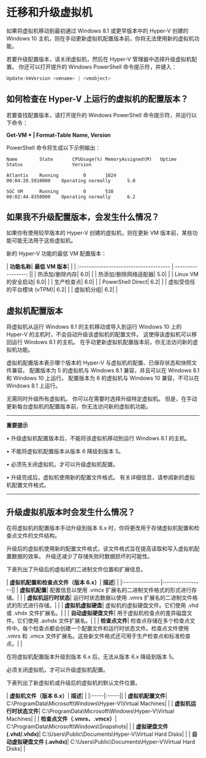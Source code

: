 # 迁移和升级虚拟机

如果将虚拟机移动到最初通过 Windows 8.1 或更早版本中的 Hyper-V 创建的 Windows 10 主机，则在手动更新虚拟机配置版本前，你将无法使用新的虚拟机功能。

若要升级配置版本，请关闭虚拟机，然后在 Hyper-V 管理器中选择升级虚拟机配置。 你还可以打开提升的 Windows PowerShell 命令提示符，并键入：

 ```PowerShell
Update-VmVersion <vmname> | <vmobject>
 ```

## 如何检查在 Hyper-V 上运行的虚拟机的配置版本？

若要查找配置版本，请打开提升的 Windows PowerShell 命令提示符，并运行以下命令：

**Get-VM * | Format-Table Name, Version**

PowerShell 命令将生成以下示例输出：

```
Name        State       CPUUsage(%) MemoryAssigned(M)   Uptime              Status                  Version

Atlantis    Running         0       1024                00:04:20.5910000    Operating normally      5.0

SGC VM      Running         0       538                 00:02:44.8350000    Operating normally      6.2
```


## 如果我不升级配置版本，会发生什么情况？

如果你有使用较早版本的 Hyper-V 创建的虚拟机，则在更新 VM 版本前，某些功能可能无法用于这些虚拟机。

新的 Hyper-V 功能的最低 VM 配置版本：

| **功能名称**| **最低 VM 版本**| |
| :------------------------------------- | -----------------: ||
| 热添加/删除内存| 6.0| |
| 热添加/删除网络适配器| 5.0| |
| Linux VM 的安全启动| 6.0| |
| 生产检查点| 6.0| |
| PowerShell Direct| 6.2| |
| 虚拟受信任的平台模块 (vTPM)| 6.2| |
| 虚拟机分组| 6.2| |



## 虚拟机配置版本

将虚拟机从运行 Windows 8.1 的主机移动或导入到运行 Windows 10 上的 Hyper-V 的主机时，不会自动升级该虚拟机的配置文件。 这使得该虚拟机可以移回运行 Windows 8.1 的主机。 在手动更新虚拟机配置版本前，你无法访问新的虚拟机功能。

虚拟机配置版本表示哪个版本的 Hyper-V 与虚拟机的配置、已保存状态和快照文件兼容。 配置版本为 5 的虚拟机与 Windows 8.1 兼容，并且可以在 Windows 8.1 和 Windows 10 上运行。 配置版本为 6 的虚拟机与 Windows 10 兼容，不可以在 Windows 8.1 上运行。

无需同时升级所有虚拟机。 你可以在需要时选择升级特定虚拟机。 但是，在手动更新每台虚拟机的配置版本前，你无法访问新的虚拟机功能。


----------------

**重要提示**

• 升级虚拟机配置版本后，不能将该虚拟机移动到运行 Windows 8.1 的主机。

• 不能将虚拟机配置版本从版本 6 降级到版本 5。

• 必须先关闭虚拟机，才可以升级虚拟机配置。

• 升级完成后，虚拟机使用新的配置文件格式。 有关详细信息，请参阅新的虚拟机配置文件格式。

--------






## 升级虚拟机版本时会发生什么情况？

在将虚拟机的配置版本手动升级到版本 6.x 时，你将更改用于存储虚拟机配置和检查点文件的文件结构。

升级后的虚拟机使用新的配置文件格式，该文件格式旨在提高读取和写入虚拟机配置数据的效率。 升级还减少了存储失败时数据损坏的可能性。

下表列出了升级后的虚拟机的二进制文件位置和扩展信息。

| **虚拟机配置和检查点文件（版本 6.x）**| **描述**| |
|:---------------|:----------------||
| **虚拟机配置**| 配置信息以使用 .vmcx 扩展名的二进制文件格式的形式进行存储。| |
| **虚拟机运行时状态**| 运行时状态数据以使用 .vmrs 扩展名的二进制文件格式的形式进行存储。| |
| **虚拟机虚拟硬盘**| 虚拟机的虚拟硬盘文件。它们使用 .vhd 或 .vhdx 文件扩展名。| |
| **自动虚拟硬盘文件**| 用于虚拟机检查点的差异磁盘文件。它们使用 .avhdx 文件扩展名。| |
| **检查点文件**| 检查点存储在多个检查点文件中。每个检查点都会创建一个配置文件和运行时状态文件。检查点文件使用 .vmrs 和 .vmcx 文件扩展名。这些新文件格式还可用于生产检查点和标准检查点。| |

在将虚拟机配置版本升级到版本 6.x 后，无法从版本 6.x 降级到版本 5。

必须关闭虚拟机，才可以升级虚拟机配置。

下表列出了新虚拟机或升级后的虚拟机的默认文件位置。

| **虚拟机文件（版本 6.x）**| **描述**| |
|:-----|:-----||
| **虚拟机配置文件**| C:\ProgramData\Microsoft\Windows\Hyper-V\Virtual Machines| |
| **虚拟机运行时状态文件**| C:\ProgramData\Microsoft\Windows\Hyper-V\Virtual Machines| |
| **检查点文件（.vmrs、.vmcx）**| C:\ProgramData\Microsoft\Windows\Snapshots| |
| **虚拟硬盘文件 (.vhd/.vhdx)**| C:\Users\Public\Documents\Hyper-V\Virtual Hard Disks| |
| **自动虚拟硬盘文件 (.avhdx)**| C:\Users\Public\Documents\Hyper-V\Virtual Hard Disks| |








